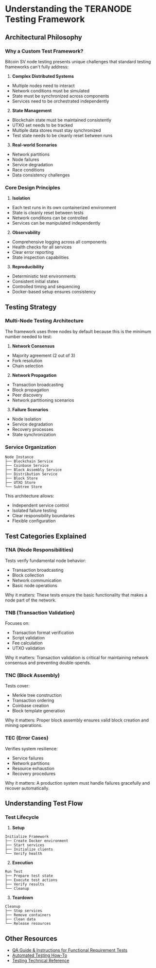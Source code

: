 # Understanding the TERANODE Testing Framework

## Architectural Philosophy

### Why a Custom Test Framework?
Bitcoin SV node testing presents unique challenges that standard testing frameworks can't fully address:

1. **Complex Distributed Systems**
- Multiple nodes need to interact
- Network conditions must be simulated
- State must be synchronized across components
- Services need to be orchestrated independently

2. **State Management**
- Blockchain state must be maintained consistently
- UTXO set needs to be tracked
- Multiple data stores must stay synchronized
- Test state needs to be cleanly reset between runs

3. **Real-world Scenarios**
- Network partitions
- Node failures
- Service degradation
- Race conditions
- Data consistency challenges

### Core Design Principles

1. **Isolation**
- Each test runs in its own containerized environment
- State is cleanly reset between tests
- Network conditions can be controlled
- Services can be manipulated independently

2. **Observability**
- Comprehensive logging across all components
- Health checks for all services
- Clear error reporting
- State inspection capabilities

3. **Reproducibility**
- Deterministic test environments
- Consistent initial states
- Controlled timing and sequencing
- Docker-based setup ensures consistency

## Testing Strategy

### Multi-Node Testing Architecture
The framework uses three nodes by default because this is the minimum number needed to test:

1. **Network Consensus**
- Majority agreement (2 out of 3)
- Fork resolution
- Chain selection

2. **Network Propagation**
- Transaction broadcasting
- Block propagation
- Peer discovery
- Network partitioning scenarios

3. **Failure Scenarios**
- Node isolation
- Service degradation
- Recovery processes
- State synchronization

### Service Organization

```
Node Instance
├── Blockchain Service
├── Coinbase Service
├── Block Assembly Service
├── Distribution Service
├── Block Store
├── UTXO Store
└── Subtree Store
```

This architecture allows:
- Independent service control
- Isolated failure testing
- Clear responsibility boundaries
- Flexible configuration

## Test Categories Explained

### TNA (Node Responsibilities)
Tests verify fundamental node behavior:
- Transaction broadcasting
- Block collection
- Network communication
- Basic node operations

Why it matters: These tests ensure the basic functionality that makes a node part of the network.

### TNB (Transaction Validation)
Focuses on:
- Transaction format verification
- Script validation
- Fee calculation
- UTXO validation

Why it matters: Transaction validation is critical for maintaining network consensus and preventing double-spends.

### TNC (Block Assembly)
Tests cover:
- Merkle tree construction
- Transaction ordering
- Coinbase creation
- Block template generation

Why it matters: Proper block assembly ensures valid block creation and mining operations.

### TEC (Error Cases)
Verifies system resilience:
- Service failures
- Network partitions
- Resource exhaustion
- Recovery procedures

Why it matters: A production system must handle failures gracefully and recover automatically.

## Understanding Test Flow

### Test Lifecycle
1. **Setup**
```
Initialize Framework
├── Create Docker environment
├── Start services
├── Initialize clients
└── Verify health
```

2. **Execution**
```
Run Test
├── Prepare test state
├── Execute test actions
├── Verify results
└── Cleanup
```

3. **Teardown**
```
Cleanup
├── Stop services
├── Remove containers
├── Clean data
└── Release resources
```

## Other Resources

- [QA Guide & Instructions for Functional Requirement Tests](../../test/README.md)
- [Automated Testing How-To](../howto/automatedTestingHowTo.md)
- [Testing Technical Reference](../references/testingTechnicalReference.md)
